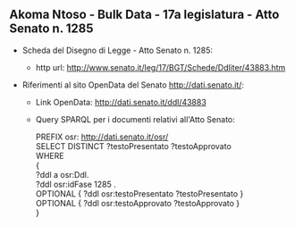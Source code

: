 ## Akoma Ntoso - Bulk Data - 17a legislatura - Atto Senato n. 1285 ##

* Scheda del Disegno di Legge - Atto Senato n. 1285:
	* http url: http://www.senato.it/leg/17/BGT/Schede/Ddliter/43883.htm

* Riferimenti al sito OpenData del Senato http://dati.senato.it/:
	* Link OpenData: http://dati.senato.it/ddl/43883
	* Query SPARQL per i documenti relativi all'Atto Senato:

        PREFIX osr: <http://dati.senato.it/osr/>  
		SELECT DISTINCT ?testoPresentato ?testoApprovato  
		WHERE  
		{  
		    ?ddl a osr:Ddl.  
		    ?ddl osr:idFase 1285 .  
		    OPTIONAL { ?ddl osr:testoPresentato ?testoPresentato }  
		    OPTIONAL { ?ddl osr:testoApprovato ?testoApprovato }  
		}
		